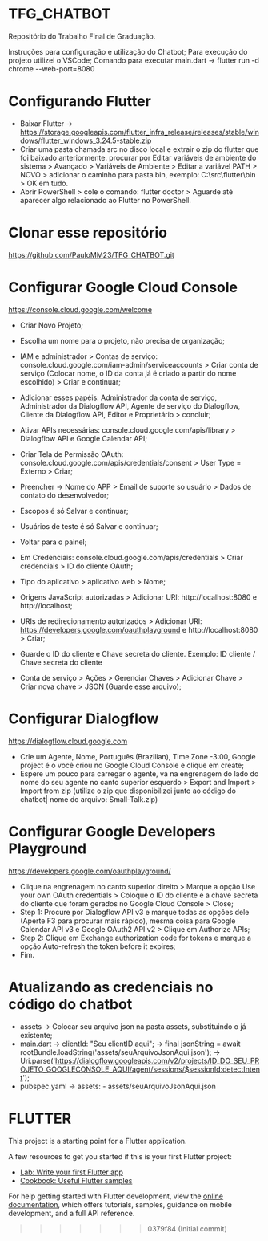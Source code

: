 # TFG_CHATBOT
Repositório do Trabalho Final de Graduação.

Instruções para configuração e utilização do Chatbot;
Para execução do projeto utilizei o VSCode;
Comando para executar main.dart -> flutter run -d chrome --web-port=8080

# Configurando Flutter
- Baixar Flutter -> https://storage.googleapis.com/flutter_infra_release/releases/stable/windows/flutter_windows_3.24.5-stable.zip
- Criar uma pasta chamada src no disco local e extrair o zip do flutter que foi baixado anteriormente.
procurar por Editar variáveis de ambiente do sistema > Avançado > Variáveis de Ambiente > Editar a variável PATH > NOVO > adicionar o caminho para pasta bin, exemplo: C:\src\flutter\bin > OK em tudo.
- Abrir PowerShell > cole o comando: flutter doctor > Aguarde até aparecer algo relacionado ao Flutter no PowerShell.

# Clonar esse repositório
https://github.com/PauloMM23/TFG_CHATBOT.git

# Configurar Google Cloud Console
https://console.cloud.google.com/welcome
- Criar Novo Projeto;
- Escolha um nome para o projeto, não precisa de organização;
- IAM e administrador > Contas de serviço: console.cloud.google.com/iam-admin/serviceaccounts > Criar conta de serviço (Colocar nome, o ID da conta já é criado a partir do nome escolhido) > Criar e continuar;
- Adicionar esses papéis: Administrador da conta de serviço, Administrador da Dialogflow API, Agente de serviço do Dialogflow, Cliente da Dialogflow API, Editor e Proprietário > concluir;

- Ativar APIs necessárias: console.cloud.google.com/apis/library > Dialogflow API e Google Calendar API;

- Criar Tela de Permissão OAuth: console.cloud.google.com/apis/credentials/consent > User Type = Externo > Criar;
- Preencher -> Nome do APP > Email de suporte so usuário > Dados de contato do desenvolvedor;
- Escopos é só Salvar e continuar;
- Usuários de teste é só Salvar e continuar;
- Voltar para o painel;

- Em Credenciais: console.cloud.google.com/apis/credentials > Criar credenciais > ID do cliente OAuth;
- Tipo do aplicativo > aplicativo web > Nome;
- Origens JavaScript autorizadas > Adicionar URl: http://localhost:8080 e http://localhost;
- URIs de redirecionamento autorizados > Adicionar URl: https://developers.google.com/oauthplayground e http://localhost:8080 > Criar;
- Guarde o ID do cliente e Chave secreta do cliente. Exemplo: ID cliente / Chave secreta do cliente

- Conta de serviço > Ações > Gerenciar Chaves > Adicionar Chave > Criar nova chave > JSON (Guarde esse arquivo);

# Configurar Dialogflow
https://dialogflow.cloud.google.com
- Crie um Agente, Nome, Português (Brazilian), Time Zone -3:00, Google project é o você criou no Google Cloud Console e clique em create;
- Espere um pouco para carregar o agente, vá na engrenagem do lado do nome do seu agente no canto superior esquerdo > Export and Import > Import from zip (utilize o zip que disponibilizei junto ao código do chatbot| nome do arquivo: Small-Talk.zip)

# Configurar Google Developers Playground
https://developers.google.com/oauthplayground/
- Clique na engrenagem no canto superior direito > Marque a opção Use your own OAuth credentials > Coloque o ID do cliente e a chave secreta do cliente que foram gerados no Google Cloud Console > Close;
- Step 1: Procure por Dialogflow API v3 e marque todas as opções dele (Aperte F3 para procurar mais rápido), mesma coisa para Google Calendar API v3 e Google OAuth2 API v2 > Clique em Authorize APIs;
- Step 2: Clique em Exchange authorization code for tokens e marque a opção Auto-refresh the token before it expires;
- Fim.

# Atualizando as credenciais no código do chatbot
- assets -> Colocar seu arquivo json na pasta assets, substituindo o já existente;
- main.dart -> clientId: "Seu clientID aqui";
            -> final jsonString = await rootBundle.loadString('assets/seuArquivoJsonAqui.json');
            -> Uri.parse('https://dialogflow.googleapis.com/v2/projects/ID_DO_SEU_PROJETO_GOOGLECONSOLE_AQUI/agent/sessions/$sessionId:detectIntent');
- pubspec.yaml -> assets:
                    - assets/seuArquivoJsonAqui.json



# FLUTTER

This project is a starting point for a Flutter application.

A few resources to get you started if this is your first Flutter project:

- [Lab: Write your first Flutter app](https://docs.flutter.dev/get-started/codelab)
- [Cookbook: Useful Flutter samples](https://docs.flutter.dev/cookbook)

For help getting started with Flutter development, view the
[online documentation](https://docs.flutter.dev/), which offers tutorials,
samples, guidance on mobile development, and a full API reference.
>>>>>>> 0379f84 (Initial commit)
